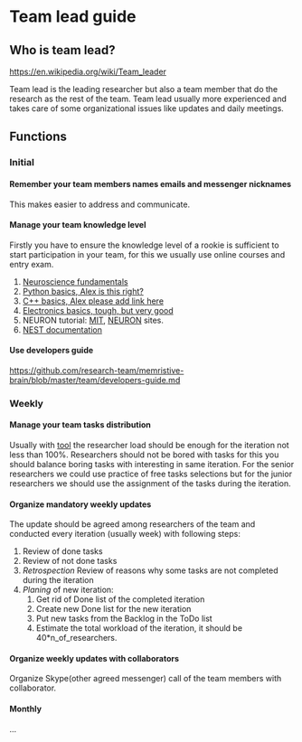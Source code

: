 # Team lead guide

## Who is team lead?

https://en.wikipedia.org/wiki/Team_leader

Team lead is the leading researcher but also a team member that do the research as the rest of the team.
Team lead usually more experienced and takes care of some organizational issues like updates and daily meetings.

## Functions

### Initial 

#### Remember your team members names emails and messenger nicknames
This makes easier to address and communicate.

#### Manage your team knowledge level
Firstly you have to ensure the knowledge level of a rookie is sufficient to start participation in your team, for this we usually use online courses and entry exam.

1. [Neuroscience fundamentals](mcb80x.org)
1. [Python basics, Alex is this right?](https://docs.python.org/3/tutorial/index.html)
1. [C++ basics, Alex please add link here]()
1. [Electronics basics, tough, but very good](https://yadi.sk/d/Z6R-dbCo7GKS7)
1. NEURON tutorial: [MIT](http://web.mit.edu/neuron_v7.4/nrntuthtml/index.html), [NEURON](https://www.neuron.yale.edu/neuron/docs#neuron-beginners) sites.
1. [NEST documentation](https://nest-simulator.readthedocs.io/en/latest/)

#### Use developers guide 

https://github.com/research-team/memristive-brain/blob/master/team/developers-guide.md

### Weekly
#### Manage your team tasks distribution 

Usually with [tool](http://trello.com) the researcher load should be enough for the iteration not less than 100%. Researchers should not be bored with tasks for this you should balance boring tasks with interesting in same iteration. For the senior researchers we could use practice of free tasks selections but for the junior researchers we should use the assignment of the tasks during the iteration.

#### Organize mandatory weekly updates 
The update should be agreed among researchers of the team and conducted every iteration (usually week) with following steps:

1. Review of done tasks 
1. Review of not done tasks
1. *Retrospection* Review of reasons why some tasks are not completed during the iteration 
1. *Planing* of new iteration:
   1. Get rid of Done list of the completed iteration 
   1. Create new Done list for the new iteration
   1. Put new tasks from the Backlog in the ToDo list
   1. Estimate the total workload of the iteration, it should be 40*n_of_researchers.
	
#### Organize weekly updates with collaborators 
Organize Skype(other agreed messenger) call of the team members with collaborator.

#### Monthly 

...

